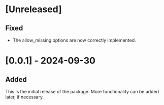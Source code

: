 
# \[Unreleased\]

## Fixed
- The allow_missing options are now correctly implemented.


# \[0.0.1\] - 2024-09-30

## Added

This is the initial release of the package. More functionality can be added later, if necessary.
